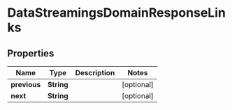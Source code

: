 

# DataStreamingsDomainResponseLinks


## Properties

| Name | Type | Description | Notes |
|------------ | ------------- | ------------- | -------------|
|**previous** | **String** |  |  [optional] |
|**next** | **String** |  |  [optional] |



